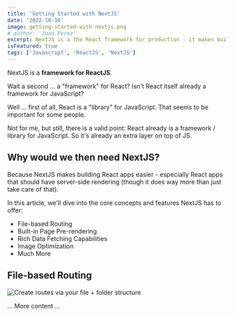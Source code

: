 ```yaml
---
title: 'Getting Started with NextJS'
date: '2022-10-16'
image: getting-started-with-nextjs.png
# author: 'Juan Perez'
excerpt: NextJS is a the React framework for production - it makes building fullstack React apps and sites a breeze and ships with built-in SSR.
isFeatured: true
tags: ['Javascript', 'ReactJS', 'NextJS']
---
```


NextJS is a **framework for ReactJS**.

Wait a second ... a "framework" for React? Isn't React itself already a framework for JavaScript?

Well ... first of all, React is a "library" for JavaScript. That seems to be important for some people.

Not for me, but still, there is a valid point: React already is a framework / library for JavaScript. So it's already an extra layer on top of JS.

## Why would we then need NextJS?

Because NextJS makes building React apps easier - especially React apps that should have server-side rendering (though it does way more than just take care of that).

In this article, we'll dive into the core concepts and features NextJS has to offer:

- File-based Routing
- Built-in Page Pre-rendering
- Rich Data Fetching Capabilities
- Image Optimization
- Much More

## File-based Routing

![Create routes via your file + folder structure](nextjs-file-based-routing.png)

... More content ...
